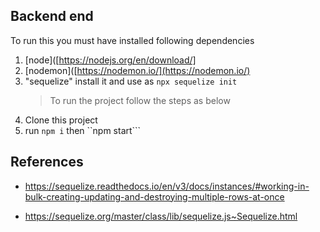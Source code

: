 ## Backend end

To run this you must have installed following dependencies

1. [node]([https://nodejs.org/en/download/]
2. [nodemon]([https://nodemon.io/](https://nodemon.io/)
3. "sequelize" install it and use as `npx sequelize init`
   > To run the project follow the steps as below
1. Clone this project
2. run `npm i` then ``npm start```

## References

- https://sequelize.readthedocs.io/en/v3/docs/instances/#working-in-bulk-creating-updating-and-destroying-multiple-rows-at-once

- https://sequelize.org/master/class/lib/sequelize.js~Sequelize.html
